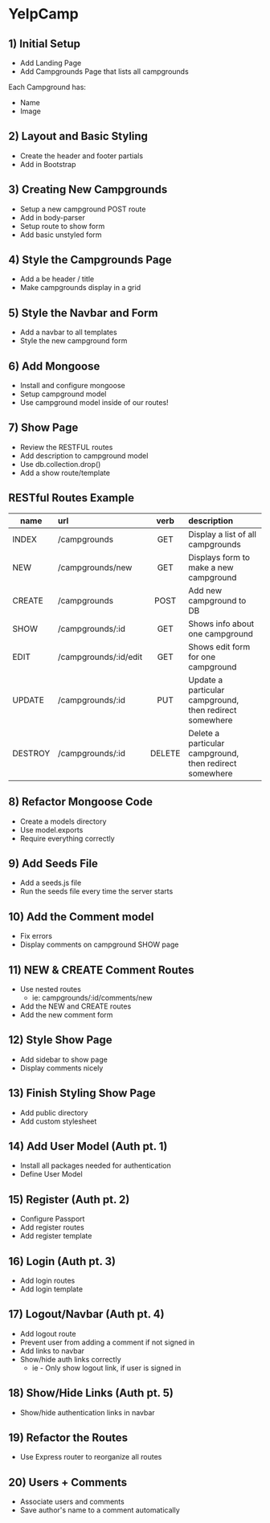 # YelpCamp

## 1) Initial Setup

* Add Landing Page
* Add Campgrounds Page that lists all campgrounds

Each Campground has:

* Name
* Image

## 2) Layout and Basic Styling

* Create the header and footer partials
* Add in Bootstrap

## 3) Creating New Campgrounds

* Setup a new campground POST route
* Add in body-parser
* Setup route to show form
* Add basic unstyled form

## 4) Style the Campgrounds Page

* Add a be header / title
* Make campgrounds display in a grid

## 5) Style the Navbar and Form

* Add a navbar to all templates
* Style the new campground form

## 6) Add Mongoose

* Install and configure mongoose
* Setup campground model
* Use campground model inside of our routes!

## 7) Show Page

* Review the RESTFUL routes
* Add description to campground model
* Use db.collection.drop()
* Add a show route/template

## RESTful Routes Example

|name        |url           |verb          |description   |
|------------|:-------------|:------------:|:-------------|
|INDEX       |/campgrounds          |GET        |Display a list of all campgrounds|
|NEW         |/campgrounds/new      |GET        |Displays form to make a new campground|
|CREATE      |/campgrounds          |POST       |Add new campground to DB|
|SHOW        |/campgrounds/:id      |GET        |Shows info about one campground|
|EDIT        |/campgrounds/:id/edit |GET        |Shows edit form for one campground|
|UPDATE      |/campgrounds/:id      |PUT        |Update a particular campground, then redirect somewhere|
|DESTROY     |/campgrounds/:id      |DELETE     |Delete a particular campground, then redirect somewhere|

## 8) Refactor Mongoose Code

* Create a models directory
* Use model.exports
* Require everything correctly

## 9) Add Seeds File

* Add a seeds.js file
* Run the seeds file every time the server starts

## 10) Add the Comment model

* Fix errors
* Display comments on campground SHOW page

## 11) NEW & CREATE Comment Routes

* Use nested routes
  * ie: campgrounds/:id/comments/new
* Add the NEW and CREATE routes
* Add the new comment form

## 12) Style Show Page

* Add sidebar to show page
* Display comments nicely

## 13) Finish Styling Show Page

* Add public directory
* Add custom stylesheet

## 14) Add User Model (Auth pt. 1)

* Install all packages needed for authentication
* Define User Model

## 15) Register (Auth pt. 2)

* Configure Passport
* Add register routes
* Add register template

## 16) Login (Auth pt. 3)

* Add login routes
* Add login template

## 17) Logout/Navbar (Auth pt. 4)

* Add logout route
* Prevent user from adding a comment if not signed in
* Add links to navbar
* Show/hide auth links correctly
  * ie - Only show logout link, if user is signed in

## 18) Show/Hide Links (Auth pt. 5)

* Show/hide authentication links in navbar

## 19) Refactor the Routes

* Use Express router to reorganize all routes

## 20) Users + Comments

* Associate users and comments
* Save author's name to a comment automatically